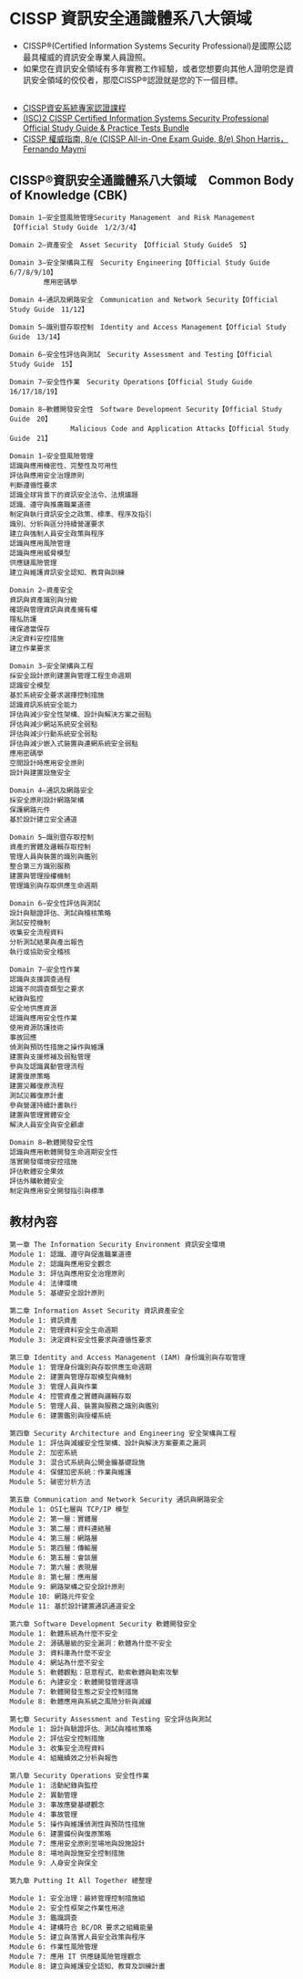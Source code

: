 # CISSP 資訊安全通識體系八大領域

- CISSP®(Certified Information Systems Security Professional)是國際公認最具權威的資訊安全專業人員證照。
- 如果您在資訊安全領域有多年實務工作經驗，或者您想要向其他人證明您是資訊安全領域的佼佼者，那麼CISSP®認證就是您的下一個目標。

##
- [CISSP資安系統專家認證課程](https://www.uuu.com.tw/Course/Show/47/CISSP-%E8%B3%87%E5%AE%89%E7%B3%BB%E7%B5%B1%E5%B0%88%E5%AE%B6%E8%AA%8D%E8%AD%89%E8%AA%B2%E7%A8%8B)
- [(ISC)2 CISSP Certified Information Systems Security Professional Official Study Guide & Practice Tests Bundle](https://www.tenlong.com.tw/products/9781119790020)
- [CISSP 權威指南, 8/e (CISSP All-in-One Exam Guide, 8/e) Shon Harris，Fernando Maymí](https://www.tenlong.com.tw/products/9787302567738)

## CISSP®資訊安全通識體系八大領域　Common Body of Knowledge (CBK)

```
Domain 1—安全暨風險管理Security Management　and Risk Management　【Official Study Guide　1/2/3/4】
     
Domain 2—資產安全　Asset Security　【Official Study Guide5　5】

Domain 3—安全架構與工程　Security Engineering【Official Study Guide　6/7/8/9/10】
　　　　　應用密碼學
     
Domain 4—通訊及網路安全　Communication and Network Security【Official Study Guide　11/12】

Domain 5—識別暨存取控制　Identity and Access Management【Official Study Guide　13/14】

Domain 6—安全性評估與測試　Security Assessment and Testing【Official Study Guide　15】

Domain 7—安全性作業　Security Operations【Official Study Guide　16/17/18/19】

Domain 8—軟體開發安全性　Software Development Security【Official Study Guide　20】
　　　　　　　　　Malicious Code and Application Attacks【Official Study Guide　21】
```

```
Domain 1—安全暨風險管理
認識與應用機密性、完整性及可用性
評估與應用安全治理原則
判斷遵循性要求
認識全球背景下的資訊安全法令、法規議題
認識、遵守與推廣職業道德
制定與執行資訊安全之政策、標準、程序及指引
識別、分析與區分持續營運要求
建立與強制人員安全政策與程序
認識與應用風險管理
認識與應用威脅模型
供應鏈風險管理
建立與維護資訊安全認知、教育與訓練

Domain 2—資產安全
資訊與資產識別與分級
確認與管理資訊與資產擁有權
隱私防護
確保適當保存
決定資料安控措施
建立作業要求

Domain 3—安全架構與工程
採安全設計原則建置與管理工程生命週期
認識安全模型
基於系統安全要求選擇控制措施
認識資訊系統安全能力
評估與減少安全性架構、設計與解決方案之弱點
評估與減少網站系統安全弱點
評估與減少行動系統安全弱點
評估與減少嵌入式裝置與連網系統安全弱點
應用密碼學
空間設計時應用安全原則
設計與建置設施安全

Domain 4—通訊及網路安全
採安全原則設計網路架構
保護網路元件
基於設計建立安全通道

Domain 5—識別暨存取控制
資產的實體及邏輯存取控制
管理人員與裝置的識別與鑑別
整合第三方識別服務
建置與管理授權機制
管理識別與存取供應生命週期

Domain 6—安全性評估與測試
設計與驗證評估、測試與稽核策略
測試安控機制
收集安全流程資料
分析測試結果與產出報告
執行或協助安全稽核

Domain 7—安全性作業
認識與支援調查過程
認識不同調查類型之要求
紀錄與監控
安全地供應資源
認識與應用安全性作業
使用資源防護技術
事故回應
偵測與預防性措施之操作與維護
建置與支援修補及弱點管理
參與及認識異動管理流程
建置復原策略
建置災難復原流程
測試災難復原計畫
參與營運持續計畫執行
建置與管理實體安全
解決人員安全與安全顧慮

Domain 8—軟體開發安全性
認識與應用軟體開發生命週期安全性
落實開發環境安控措施
評估軟體安全果效
評估外購軟體安全
制定與應用安全開發指引與標準
```
## 教材內容
```
第一章 The Information Security Environment 資訊安全環境
Module 1: 認識、遵守與促進職業道德
Module 2: 認識與應用安全觀念
Module 3: 評估與應用安全治理原則
Module 4: 法律環境
Module 5: 基礎安全設計原則

第二章 Information Asset Security 資訊資產安全
Module 1: 資訊資產
Module 2: 管理資料安全生命週期
Module 3: 決定資料安全性要求與遵循性要求

第三章 Identity and Access Management (IAM) 身份識別與存取管理
Module 1: 管理身份識別與存取供應生命週期
Module 2: 建置與管理存取模型與機制
Module 3: 管理人員與作業
Module 4: 控管資產之實體與邏輯存取
Module 5: 管理人員、裝置與服務之識別與鑑別
Module 6: 建置鑑別與授權系統

第四章 Security Architecture and Engineering 安全架構與工程
Module 1: 評估與減緩安全性架構、設計與解決方案要素之漏洞
Module 2: 加密系統
Module 3: 混合式系統與公開金鑰基礎設施
Module 4: 保健加密系統：作業與維護
Module 5: 破密分析方法

第五章 Communication and Network Security 通訊與網路安全
Module 1: OSI七層與 TCP/IP 模型
Module 2: 第一層：實體層
Module 3: 第二層：資料連結層
Module 4: 第三層：網路層
Module 5: 第四層：傳輸層
Module 6: 第五層：會談層
Module 7: 第六層：表現層
Module 8: 第七層：應用層
Module 9: 網路架構之安全設計原則
Module 10: 網路元件安全
Module 11: 基於設計建置通訊通道安全

第六章 Software Development Security 軟體開發安全
Module 1: 軟體系統為什麼不安全
Module 2: 源碼層級的安全漏洞：軟體為什麼不安全
Module 3: 資料庫為什麼不安全
Module 4: 網站為什麼不安全
Module 5: 軟體觀點：惡意程式、勒索軟體與勒索攻擊
Module 6: 內建安全：軟體開發管理選項
Module 7: 軟體開發生態之安全控制措施
Module 8: 軟體應用與系統之風險分析與減緩

第七章 Security Assessment and Testing 安全評估與測試
Module 1: 設計與驗證評估、測試與稽核策略
Module 2: 評估安全控制措施
Module 3: 收集安全流程資料
Module 4: 組織績效之分析與報告

第八章 Security Operations 安全性作業
Module 1: 活動紀錄與監控
Module 2: 異動管理
Module 3: 事故應變基礎觀念
Module 4: 事故管理
Module 5: 操作與維護偵測性與預防性措施
Module 6: 建置備份與復原策略
Module 7: 應用安全原則至場地與設施設計
Module 8: 場地與設施安全控制措施
Module 9: 人身安全與保全

第九章 Putting It All Together 總整理

Module 1: 安全治理：最終管理控制措施組
Module 2: 安全性框架之作業性用途
Module 3: 鑑識調查
Module 4: 建構符合 BC/DR 要求之組織能量
Module 5: 建立與落實人員安全政策與程序
Module 6: 作業性風險管理
Module 7: 應用 IT 供應鏈風險管理觀念
Module 8: 建立與維護安全認知、教育及訓練計畫
```

